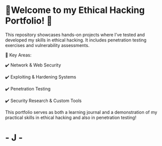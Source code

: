 


# 🚀Welcome to my Ethical Hacking Portfolio! 🚀

This repository showcases hands-on projects where I’ve tested and developed my skills in ethical hacking. It includes penetration testing exercises and vulnerability assessments.

🔐 Key Areas:

✔️ Network & Web Security

✔️ Exploiting & Hardening Systems

✔️ Penetration Testing

✔️ Security Research & Custom Tools

This portfolio serves as both a learning journal and a demonstration of my practical skills in ethical hacking and also in penetration testing!
# - J -
